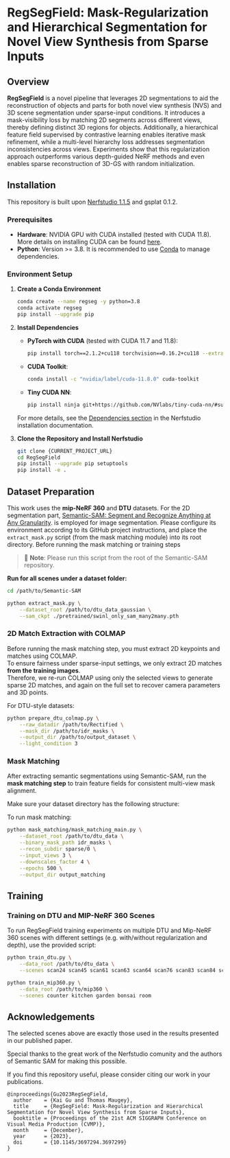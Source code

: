 # RegSegField: Mask-Regularization and Hierarchical Segmentation for Novel View Synthesis from Sparse Inputs

## Overview
**RegSegField** is a novel pipeline that leverages 2D segmentations to aid the reconstruction of objects and parts for both novel view synthesis (NVS) and 3D scene segmentation under sparse-input conditions. It introduces a mask-visibility loss by matching 2D segments across different views, thereby defining distinct 3D regions for objects. Additionally, a hierarchical feature field supervised by contrastive learning enables iterative mask refinement, while a multi-level hierarchy loss addresses segmentation inconsistencies across views. Experiments show that this regularization approach outperforms various depth-guided NeRF methods and even enables sparse reconstruction of 3D-GS with random initialization.



## Installation
This repository is built upon [Nerfstudio 1.1.5](https://github.com/nerfstudio-project/nerfstudio) and gsplat 0.1.2.

### Prerequisites
- **Hardware**: NVIDIA GPU with CUDA installed (tested with CUDA 11.8). More details on installing CUDA can be found [here](https://docs.nvidia.com/cuda/cuda-quick-start-guide/index.html).
- **Python**: Version >= 3.8. It is recommended to use [Conda](https://docs.conda.io/miniconda.html) to manage dependencies.

### Environment Setup

1. **Create a Conda Environment**
    ```bash
    conda create --name regseg -y python=3.8
    conda activate regseg
    pip install --upgrade pip
    ```

2. **Install Dependencies**

    - **PyTorch with CUDA** (tested with CUDA 11.7 and 11.8):
      ```bash
      pip install torch==2.1.2+cu118 torchvision==0.16.2+cu118 --extra-index-url https://download.pytorch.org/whl/cu118
      ```
    - **CUDA Toolkit**:
      ```bash
      conda install -c "nvidia/label/cuda-11.8.0" cuda-toolkit
      ```
    - **Tiny CUDA NN**:
      ```bash
      pip install ninja git+https://github.com/NVlabs/tiny-cuda-nn/#subdirectory=bindings/torch
      ```

    For more details, see the [Dependencies section](https://github.com/nerfstudio-project/nerfstudio/blob/main/docs/quickstart/installation.md#dependencies) in the Nerfstudio installation documentation.

3. **Clone the Repository and Install Nerfstudio**
    ```bash
    git clone {CURRENT_PROJECT_URL}
    cd RegSegField
    pip install --upgrade pip setuptools
    pip install -e .
    ```

## Dataset Preparation
This work uses the **mip-NeRF 360** and **DTU** datasets. For the 2D segmentation part, [Semantic-SAM: Segment and Recognize Anything at Any Granularity](https://github.com/UX-Decoder/Semantic-SAM). is employed for image segmentation. Please configure its environment according to its GitHub project instructions, and place the `extract_mask.py` script (from the mask matching module) into its root directory.
Before running the mask matching or training steps

> 📍 **Note**: Please run this script from the root of the Semantic-SAM repository.

**Run for all scenes under a dataset folder:**

```bash
cd /path/to/Semantic-SAM

python extract_mask.py \
    --dataset_root /path/to/dtu_data_gaussian \
    --sam_ckpt ./pretrained/swinl_only_sam_many2many.pth
```
### 2D Match Extraction with COLMAP

Before running the mask matching step, you must extract 2D keypoints and matches using COLMAP.  
To ensure fairness under sparse-input settings, we only extract 2D matches **from the training images**.  
Therefore, we re-run COLMAP using only the selected views to generate sparse 2D matches, and again on the full set to recover camera parameters and 3D points.

For DTU-style datasets:

```bash
python prepare_dtu_colmap.py \
    --raw_datadir /path/to/Rectified \
    --mask_dir /path/to/idr_masks \
    --output_dir /path/to/output_dataset \
    --light_condition 3
```

### Mask Matching

After extracting semantic segmentations using Semantic-SAM, run the **mask matching step** to train feature fields for consistent multi-view mask alignment.

Make sure your dataset directory has the following structure:


To run mask matching:

```bash
python mask_matching/mask_matching_main.py \
    --dataset_root /path/to/dtu_data \
    --binary_mask_path idr_masks \
    --recon_subdir sparse/0 \
    --input_views 3 \
    --downscales_factor 4 \
    --epochs 500 \
    --output_dir output_matching
```


## Training 

### Training on DTU and MIP-NeRF 360 Scenes 

To run RegSegField training experiments on multiple DTU and Mip-NeRF 360 scenes with different settings (e.g. with/without regularization and depth), use the provided script:

```bash
python train_dtu.py \
    --data_root /path/to/dtu_data \
    --scenes scan24 scan45 scan61 scan63 scan64 scan76 scan83 scan84 scan93 scan97

python train_mip360.py \
    --data_root /path/to/mip360 \
    --scenes counter kitchen garden bonsai room

```

## Acknowledgements

The selected scenes above are exactly those used in the results presented in our published paper.

Special thanks to the great work of the Nerfstudio comunity and the authors of Semantic SAM for making this possible.

If you find this repository useful, please consider citing our work in your publications.

```
@inproceedings{Gu2023RegSegField,
  author    = {Kai Gu and Thomas Maugey},
  title     = {RegSegField: Mask-Regularization and Hierarchical Segmentation for Novel View Synthesis from Sparse Inputs},
  booktitle = {Proceedings of the 21st ACM SIGGRAPH Conference on Visual Media Production (CVMP)},
  month     = {December},
  year      = {2023},
  doi       = {10.1145/3697294.3697299}
}
```